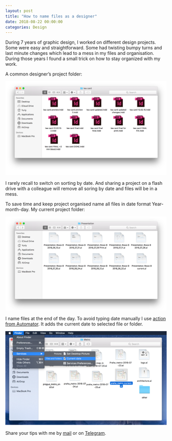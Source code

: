 ```yaml
---
layout: post
title: "How to name files as a designer"
date: 2018-08-22 00:00:00
categories: Design
---
```


During 7 years of graphic design, I worked on different design projects. Some were easy and straightforward. Some had twisting bumpy turns and last minute changes which lead to a mess in my files and organisation. During those years I found a small trick on how to stay organized with my work.

A common designer’s project folder:

<span class="p800">![map](/blog_img/advices/final_final.png)</span>

I rarely recall to switch on sorting by date. And sharing a project on a flash drive with a colleague will remove all soring by date and files will be in a mess. 

To save time and keep project organised name all files in date format Year-month-day. My current project folder:

<span class="p800">![map](/blog_img/advices/organized_files.png)</span>

I name files at the end of the day. To avoid typing date manually I use <a href="http://yuriy.eu/blog_img/advices/current_date.png">action from Automator</a>. It adds the current date to selected file or folder.

<span class="p800">![map](/blog_img/advices/current_date.png)</span>

Share your tips with me by <a href="mailto:yuriysteam@icloud.com" target="_top">mail</a> or on <a href="https://t.me/yuriysteam">Telegram</a>.